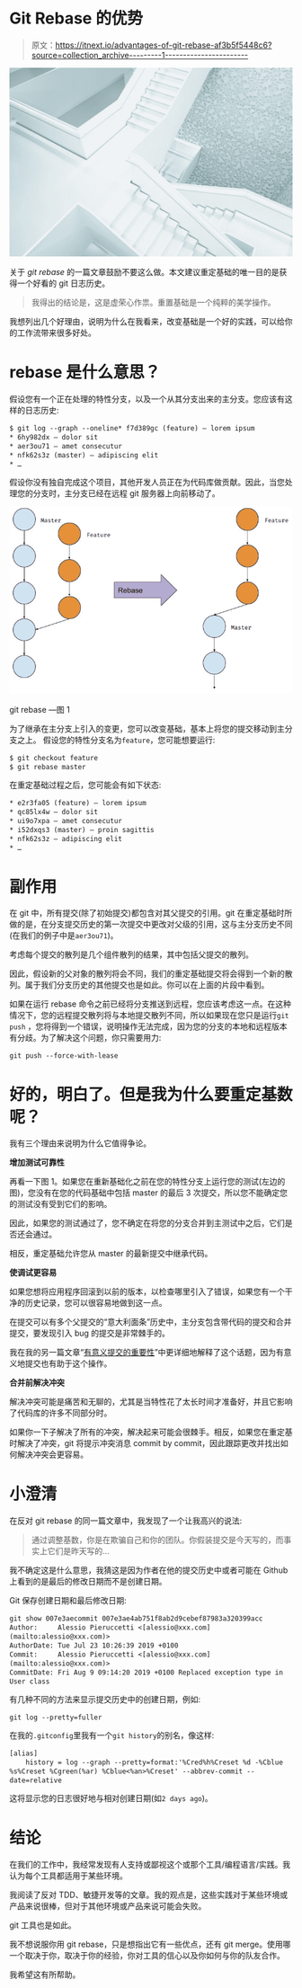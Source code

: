 # Git Rebase 的优势

> 原文：<https://itnext.io/advantages-of-git-rebase-af3b5f5448c6?source=collection_archive---------1----------------------->

![](img/d45f4489e1f23bc7bc9356c411cd7156.png)

关于 *git rebase* 的一篇文章鼓励不要这么做。本文建议重定基础的唯一目的是获得一个好看的 git 日志历史。

> 我得出的结论是，这是虚荣心作祟。重置基础是一个纯粹的美学操作。

我想列出几个好理由，说明为什么在我看来，改变基础是一个好的实践，可以给你的工作流带来很多好处。

# rebase 是什么意思？

假设您有一个正在处理的特性分支，以及一个从其分支出来的主分支。您应该有这样的日志历史:

```
$ git log --graph --oneline* f7d389gc (feature) — lorem ipsum
* 6hy982dx — dolor sit
* aer3ou71 — amet consecutur
* nfk62s3z (master) — adipiscing elit
* …
```

假设你没有独自完成这个项目，其他开发人员正在为代码库做贡献。因此，当您处理您的分支时，主分支已经在远程 git 服务器上向前移动了。

![](img/3fabf891ef0131bf9cb1bfe13d9cad5b.png)

git rebase —图 1

为了继承在主分支上引入的变更，您可以改变基础，基本上将您的提交移动到主分支之上。
假设您的特性分支名为`feature`，您可能想要运行:

```
$ git checkout feature
$ git rebase master
```

在重定基础过程之后，您可能会有如下状态:

```
* e2r3fa05 (feature) — lorem ipsum
* qc85lx4w — dolor sit
* ui9o7xpa — amet consecutur
* i52dxqs3 (master) — proin sagittis
* nfk62s3z — adipiscing elit
* …
```

# 副作用

在 git 中，所有提交(除了初始提交)都包含对其父提交的引用。git 在重定基础时所做的是，在分支提交历史的第一次提交中更改对父级的引用，这与主分支历史不同(在我们的例子中是`aer3ou71`)。

考虑每个提交的散列是几个组件散列的结果，其中包括父提交的散列。

因此，假设新的父对象的散列将会不同，我们的重定基础提交将会得到一个新的散列。属于我们分支历史的其他提交也是如此。你可以在上面的片段中看到。

如果在运行 rebase 命令之前已经将分支推送到远程，您应该考虑这一点。在这种情况下，您的远程提交散列将与本地提交散列不同，所以如果现在您只是运行`git push` ，您将得到一个错误，说明操作无法完成，因为您的分支的本地和远程版本有分歧。为了解决这个问题，你只需要用力:

```
git push --force-with-lease
```

# 好的，明白了。但是我为什么要重定基数呢？

我有三个理由来说明为什么它值得争论。

**增加测试可靠性**

再看一下图 1。如果您在重新基础化之前在您的特性分支上运行您的测试(左边的图)，您没有在您的代码基础中包括 master 的最后 3 次提交，所以您不能确定您的测试没有受到它们的影响。

因此，如果您的测试通过了，您不确定在将您的分支合并到主测试中之后，它们是否还会通过。

相反，重定基础允许您从 master 的最新提交中继承代码。

**使调试更容易**

如果您想将应用程序回滚到以前的版本，以检查哪里引入了错误，如果您有一个干净的历史记录，您可以很容易地做到这一点。

在提交可以有多个父提交的“意大利面条”历史中，主分支包含带代码的提交和合并提交，要发现引入 bug 的提交是非常棘手的。

我在我的另一篇文章“[有意义提交的重要性](https://medium.com/@alessiopieruccetti/the-importance-of-making-meaningful-commits-fd68e869f185)”中更详细地解释了这个话题，因为有意义地提交也有助于这个操作。

**合并前解决冲突**

解决冲突可能是痛苦和无聊的，尤其是当特性花了太长时间才准备好，并且它影响了代码库的许多不同部分时。

如果你一下子解决了所有的冲突，解决起来可能会很棘手。相反，如果您在重定基时解决了冲突，git 将提示冲突消息 commit by commit，因此跟踪更改并找出如何解决冲突会更容易。

# 小澄清

在反对 git rebase 的同一篇文章中，我发现了一个让我高兴的说法:

> 通过调整基数，你是在欺骗自己和你的团队。你假装提交是今天写的，而事实上它们是昨天写的…

我不确定这是什么意思，我猜这是因为作者在他的提交历史中或者可能在 Github 上看到的是最后的修改日期而不是创建日期。

Git 保存创建日期和最后修改日期:

```
git show 007e3aecommit 007e3ae4ab751f8ab2d9cebef87983a320399acc
Author:     Alessio Pieruccetti <[alessio@xxx.com](mailto:alessio@xxx.com)>
AuthorDate: Tue Jul 23 10:26:39 2019 +0100
Commit:     Alessio Pieruccetti <[alessio@xxx.com](mailto:alessio@xxx.com)>
CommitDate: Fri Aug 9 09:14:20 2019 +0100 Replaced exception type in User class
```

有几种不同的方法来显示提交历史中的创建日期，例如:

```
git log --pretty=fuller
```

在我的`.gitconfig`里我有一个`git history`的别名，像这样:

```
[alias]
    history = log --graph --pretty=format:'%Cred%h%Creset %d -%Cblue %s%Creset %Cgreen(%ar) %Cblue<%an>%Creset' --abbrev-commit --date=relative
```

这将显示您的日志很好地与相对创建日期(如`2 days ago`)。

# 结论

在我们的工作中，我经常发现有人支持或鄙视这个或那个工具/编程语言/实践。我认为每个工具都适用于某些环境。

我阅读了反对 TDD、敏捷开发等的文章。我的观点是，这些实践对于某些环境或产品来说很棒，但对于其他环境或产品来说可能会失败。

git 工具也是如此。

我不想说服你用 git rebase，只是想指出它有一些优点，还有 git merge。使用哪一个取决于你，取决于你的经验，你对工具的信心以及你如何与你的队友合作。

我希望这有所帮助。